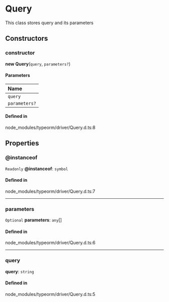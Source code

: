 # Query

This class stores query and its parameters

## Constructors

### constructor

**new Query**(`query`, `parameters?`)

#### Parameters

| Name |
| :------ |
| `query` | `string` |
| `parameters?` | `any`[] |

#### Defined in

node_modules/typeorm/driver/Query.d.ts:8

## Properties

### @instanceof

 `Readonly` **@instanceof**: `symbol`

#### Defined in

node_modules/typeorm/driver/Query.d.ts:7

___

### parameters

 `Optional` **parameters**: `any`[]

#### Defined in

node_modules/typeorm/driver/Query.d.ts:6

___

### query

 **query**: `string`

#### Defined in

node_modules/typeorm/driver/Query.d.ts:5
